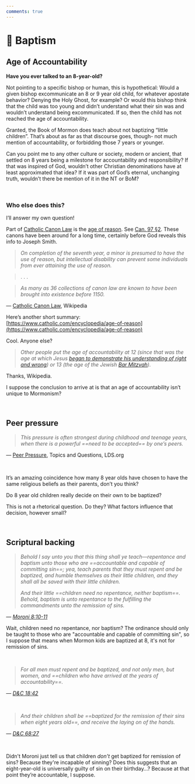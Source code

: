 ```yaml
---
comments: true
---
```

# 🌊 Baptism
## Age of Accountability
**Have you ever talked to an 8-year-old?**

Not pointing to a specific bishop or human, this is hypothetical: Would a given bishop excommunicate an 8 or 9 year old child, for whatever apostate behavior? Denying the Holy Ghost, for example? Or would this bishop think that the child was too young and didn’t understand what their sin was and wouldn’t understand being excommunicated. If so, then the child has not reached the age of accountability.

Granted, the Book of Mormon does teach about not baptizing “little children”. That’s about as far as that discourse goes, though- not much mention of accountability, or forbidding those 7 years or younger.

Can you point me to any other culture or society, modern or ancient, that settled on 8 years being a milestone for accountability and responsibility? If that was inspired of God, wouldn’t other Christian denominations have at least approximated that idea? If it was part of God’s eternal, unchanging truth, wouldn’t there be mention of it in the NT or BoM?

&nbsp;

### Who else does this?
I’ll answer my own question!

Part of [Catholic Canon Law](https://en.wikipedia.org/wiki/Person_(Catholic_canon_law)\#Age_of_reason) is the [age of reason](https://en.wikipedia.org/wiki/Age_of_accountability#cite_note-1). See [Can. 97 §2](https://www.vatican.va/archive/cod-iuris-canonici/eng/documents/cic_lib1-cann96-123_en.html). These canons have been around for a long time, certainly before God reveals this info to Joseph Smith.

> *On completion of the seventh year, a minor is presumed to have the use of reason, but intellectual disability can prevent some individuals from ever attaining the use of reason.*

> . . .

> *As many as 36 collections of canon law are known to have been brought into existence before 1150.*

— [Catholic Canon Law](https://en.wikipedia.org/wiki/Person_(Catholic_canon_law)#Physical_persons), Wikipedia

Here’s another short summary: [https://www.catholic.com/encyclopedia/age-of-reason](https://www.catholic.com/encyclopedia/age-of-reason)

Cool. Anyone else?

> *Other people put the age of accountability at 12 (since that was the age at which Jesus [began to demonstrate his understanding of right and wrong](https://en.wikipedia.org/wiki/Finding_in_the_Temple)) or 13 (the age of the Jewish [Bar Mitzvah](https://en.wikipedia.org/wiki/Bar_Mitzvah)).*

Thanks, Wikipedia.

I suppose the conclusion to arrive at is that an age of accountability isn’t unique to Mormonism?

&nbsp;

## Peer pressure
> *This pressure is often strongest during childhood and teenage years, when there is a powerful ==need to be accepted== by one’s peers.*

— [Peer Pressure](https://www.churchofjesuschrist.org/study/manual/gospel-topics/peer-pressure?lang=eng), Topics and Questions, LDS.org

&nbsp;

It’s an amazing coincidence how many 8 year olds have chosen to have the same religious beliefs as their parents, don’t you think?

Do 8 year old children really decide on their own to be baptized?

This is not a rhetorical question. Do they? What factors influence that decision, however small?

&nbsp;

## Scriptural backing
> *Behold I say unto you that this thing shall ye teach—repentance and baptism unto those who are ==accountable and capable of committing sin==; yea, teach parents that they must repent and be baptized, and humble themselves as their little children, and they shall all be saved with their little children.*
>
> *And their little ==children need no repentance, neither baptism==. Behold, baptism is unto repentance to the fulfilling the commandments unto the remission of sins.*

— _[Moroni 8:10-11](https://www.churchofjesuschrist.org/study/scriptures/bofm/moro/8?lang=eng&id=p10-p11#p10)_

Wait, children need no repentance, nor baptism? The ordinance should only be taught to those who are "accountable and capable of committing sin", so I suppose that means when Mormon kids are baptized at 8, it's not for remission of sins.

&nbsp;

> *For all men must repent and be baptized, and not only men, but women, and ==children who have arrived at the years of accountability==.*

— _[D&C 18:42](https://www.churchofjesuschrist.org/study/scriptures/dc-testament/dc/18?lang=eng&id=p42#p42)_

&nbsp;

> *And their children shall be ==baptized for the remission of their sins when eight years old==, and receive the laying on of the hands.*

— _[D&C 68:27](https://www.churchofjesuschrist.org/study/scriptures/dc-testament/dc/68?lang=eng&id=p27#p27)_

&nbsp;

Didn't Moroni just tell us that children *don't* get baptized for remission of sins? Because they're incapable of sinning? Does this suggests that an eight-year-old is universally guilty of sin on their birthday…? Because at that point they’re accountable, I suppose.